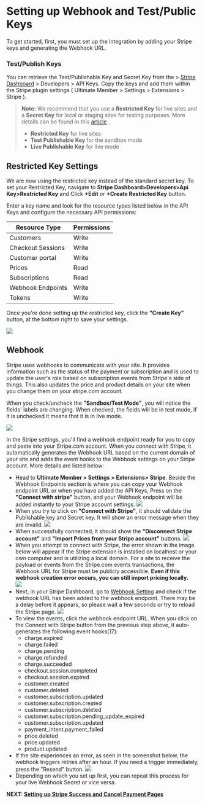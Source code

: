 ---
---
# Setting up Webhook and Test/Public Keys
 To get started, first, you must set up the integration by adding your Stripe keys and generating the Webhook URL.

### Test/Publish Keys

 You can retrieve the Test/Publishable Key and Secret Key from the &gt;  [Stripe Dashboard](https://dashboard.stripe.com/)  &gt; Developers &gt; API Keys. Copy the keys and add them within the Stripe plugin settings ( Ultimate Member &gt; Settings &gt; Extensions &gt; Stripe ).

> <strong>Note:</strong> We recommend that you use a <strong>Restricted Key</strong> for live sites and a <strong>Secret Key</strong> for local or staging sites for testing purposes. More details can be found in this  [article](https://stripe.com/docs/keys#limit-access) .  
> - <strong>Restricted Key</strong> for live sites
> - <strong>Test Publishable Key</strong> for the sandbox mode
> - <strong>Live Publishable Key</strong> for live mode

Restricted Key Settings
-----------------------

 We are now using the restricted key instead of the standard secret key. To set your Restricted Key, navigate to <strong>Stripe Dashboard&gt;Developers&gt;Api Key&gt;Restricted Key</strong> and Click <strong>+Edit</strong> or <strong>+Create Restricted Key</strong> button.

 Enter a key name and look for the resource types listed below in the API Keys and configure the necessary API permissions: 

| <strong>Resource Type</strong> | <strong>Permissions</strong> |
|---|---|
| Customers | Write |
| Checkout Sessions | Write |
| Customer portal | Write |
| Prices | Read |
| Subscriptions | Read |
| Webhook Endpoints | Write |
| Tokens | Write |

 Once you're done setting up the restricted key, click the  <strong>"Create Key"</strong> button, at the bottom right to save your settings.

  ![](https://s3.amazonaws.com/helpscout.net/docs/assets/561c96629033600a7a36d662/images/65a658d3a45534249a235bff/file-eCQwIOIGtY.png)



 Webhook
--------

 Stripe uses webhooks to communicate with your site. It provides information such as the status of the payment or subscription and is used to update the user's role based on subscription events from Stripe's side of things. This also updates the price and product details on your site when you change them on your stripe.com account.

 When you check/uncheck the <strong>"Sandbox/Test Mode"</strong>, you will notice the fields' labels are changing. When checked, the fields will be in test mode, if it is unchecked it means that it is in live mode.

  ![](https://s3.amazonaws.com/helpscout.net/docs/assets/561c96629033600a7a36d662/images/649e7c9dcfd7fe604a7fe4a7/file-BeAy5kC8DH.png)

 In the Stripe settings, you'll find a webhook endpoint ready for you to copy and paste into your Stripe.com account. When you connect with Stripe, it automatically generates the Webhook URL based on the current domain of your site and adds the event hooks to the Webhook settings on your Stripe account. More details are listed below:

- Head to <strong>U</strong><strong>ltimate Member &gt; Settings &gt; Extensions&gt; Stripe</strong>. Beside the Webhook Endpoints section is where you can copy your Webhook endpoint URL or when you have added the API Keys, Press on the <strong>"Connect with stripe"</strong> button, and your Webhook endpoint will be added instantly to your Stripe account settings.   ![](https://s3.amazonaws.com/helpscout.net/docs/assets/561c96629033600a7a36d662/images/653736309362491a4094aecb/file-7F0W5vyhpe.png)
- When you try to click on <strong>"Connect with Stripe"</strong>, it should validate the Publishable key and Secret key. It will show an error message when they are invalid.   ![](https://s3.amazonaws.com/helpscout.net/docs/assets/561c96629033600a7a36d662/images/651d348642d97d1c045913a2/file-1aCXRBBaU2.png)
- When successfully connected, it should show the  <strong>"Disconnect Stripe account"</strong> and <strong>"Import Prices from your Stripe account"</strong> buttons. ![](https://s3.amazonaws.com/helpscout.net/docs/assets/561c96629033600a7a36d662/images/651d357905231a0b51d232e8/file-bUpDJLwy2J.png)
- When you attempt to connect with Stripe, the error shown in the image below will appear if the Stripe extension is installed on localhost or your own computer and is utilizing a local domain. For a site to receive the payload or events from the Stripe.com events transactions, the Webhook URL for Stripe must be publicly accessible.  <strong>Even if this webhook creation error occurs, you can still import pricing locally.</strong>  
      ![](https://s3.amazonaws.com/helpscout.net/docs/assets/561c96629033600a7a36d662/images/646b612637f16f5e28f5e72c/file-bPQiO1aMtK.png)
- Next, in your Stripe Dashboard, go to  [Webhook Setting](https://dashboard.stripe.com/webhooks)  and check if the webhook URL has been added to the webhook endpoint. There may be a delay before it appears, so please wait a few seconds or try to reload the Stripe page.   ![](https://s3.amazonaws.com/helpscout.net/docs/assets/561c96629033600a7a36d662/images/651d37d3dfdf44337125d6b8/file-uv47d7EVe0.png)
- To view the events, click the webhook endpoint URL. When you click on the Connect with Stripe button from the previous step above, it auto-generates the following event hooks(17): 
    - charge.expired
    - charge.failed
    - charge.pending
    - charge.refunded
    - charge.succeeded
    - checkout.session.completed
    - checkout.session.expired
    - customer.created
    - customer.deleted
    - customer.subscription.updated
    - customer.subscription.created
    - customer.subscription.deleted
    - customer.subscription.pending\_update\_expired
    - customer.subscription.updated
    - payment\_intent.payment\_failed
    - price.deleted
    - price.updated
    - product.updated
- If the site experiences an error, as seen in the screenshot below, the webhook triggers retries after an hour. If you need a trigger immediately, press the "Resend" button.   ![](https://s3.amazonaws.com/helpscout.net/docs/assets/561c96629033600a7a36d662/images/646f8dcb1335a10611d0a8c5/file-giLYcPlYl7.png)
- Depending on which you set up first, you can repeat this process for your live Webhook Secret or vice versa.

 <strong>NEXT:  [Setting up Stripe Success and Cancel Payment Pages](../article/1609-stripe---setting-up-stripe-success-and-cancel-payment-pages)</strong>